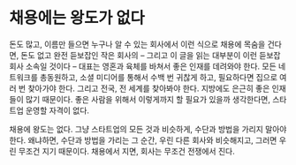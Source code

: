 # 채용에는 왕도가 없다

돈도 많고, 이름만 들으면 누구나 알 수 있는 회사에서 이런 식으로 채용에 목숨을 건다면, 돈도 없고 완전 듣보잡인 작은 회사의 – 그리고 이 글을 읽는 대부분이 이런 듣보잡 회사 소속일 것이다 – 대표는 영혼과 육체를 바쳐서 좋은 인재를 데려와야 한다. 모든 네트워크를 총동원하고, 소셜 미디어를 통해서 수백 번 귀찮게 하고, 필요하다면 집으로 여러 번 찾아가야 한다. 그리고 전국, 전 세계를 찾아봐야 한다. 지방에도 은근히 좋은 인재들이 많기 때문이다. 좋은 사람을 위해서 이렇게까지 할 필요가 있을까 생각한다면, 스타트업 운영할 자격이 없다.

채용에 왕도는 없다. 그냥 스타트업의 모든 것과 비슷하게, 수단과 방법을 가리지 말아야 한다. 왜냐하면, 수단과 방법을 가리는 그 순간, 우린 다른 회사와 비슷해지고, 그러면 우린 무조건 지기 때문이다. 채용에서 지면, 회사는 무조건 전쟁에서 진다.